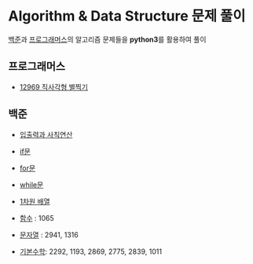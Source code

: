 # Algorithm & Data Structure 문제 풀이
[백준]()과 [프로그래머스]()의 알고리즘 문제들을 **python3**를 활용하여 풀이

## 프로그래머스
* [12969 직사각형 별찍기](https://github.com/DaonWoori/TIL/blob/main/Algorithm%20%26%20Data%20Structure/problem/programmers/12969_%EC%A7%81%EC%82%AC%EA%B0%81%ED%98%95%20%EB%B3%84%EC%B0%8D%EA%B8%B0.md)

## 백준
* [입출력과 사칙연산](https://github.com/DaonWoori/TIL/tree/main/Algorithm%20%26%20Data%20Structure/problem/BaekJoon/%EC%9E%85%EC%B6%9C%EB%A0%A5%EA%B3%BC%20%EC%82%AC%EC%B9%99%EC%97%B0%EC%82%B0)

* [if문](https://github.com/DaonWoori/TIL/tree/main/Algorithm%20%26%20Data%20Structure/problem/BaekJoon/if%EB%AC%B8)

* [for문](https://github.com/DaonWoori/TIL/tree/main/Algorithm%20%26%20Data%20Structure/problem/BaekJoon/for%EB%AC%B8)

* [while문](https://github.com/DaonWoori/TIL/tree/main/Algorithm%20%26%20Data%20Structure/problem/BaekJoon/while%EB%AC%B8)

* [1차원 배열](https://github.com/DaonWoori/TIL/tree/main/Algorithm%20%26%20Data%20Structure/problem/BaekJoon/1%EC%B0%A8%EC%9B%90%20%EB%B0%B0%EC%97%B4)

* [함수](https://github.com/DaonWoori/TIL/tree/main/Algorithm%20%26%20Data%20Structure/problem/BaekJoon/%ED%95%A8%EC%88%98) : 1065

* [문자열](https://github.com/DaonWoori/TIL/tree/main/Algorithm%20%26%20Data%20Structure/problem/BaekJoon/%EB%AC%B8%EC%9E%90%EC%97%B4) : 2941, 1316

* [기본수학](https://github.com/DaonWoori/TIL/tree/main/Algorithm%20%26%20Data%20Structure/problem/BaekJoon/%EA%B8%B0%EB%B3%B8%20%EC%88%98%ED%95%99): 2292, 1193, 2869, 2775, 2839, 1011
